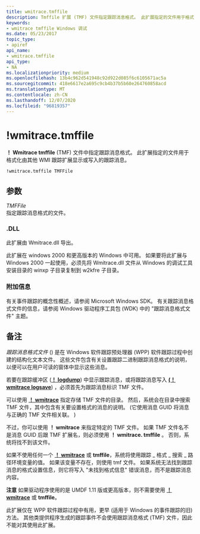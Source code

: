 ```yaml
---
title: wmitrace.tmffile
description: Tmffile 扩展 (TMF) 文件指定跟踪消息格式。 此扩展指定的文件用于格式化由其他 WMI 跟踪扩展显示或写入的跟踪消息。
keywords:
- wmitrace tmffile Windows 调试
ms.date: 05/23/2017
topic_type:
- apiref
api_name:
- wmitrace.tmffile
api_type:
- NA
ms.localizationpriority: medium
ms.openlocfilehash: 13b4c962d541948c92d922d085f6c6105671ac5a
ms.sourcegitcommit: 418e6617e2a695c9cb4b37b5b60e264760858acd
ms.translationtype: MT
ms.contentlocale: zh-CN
ms.lasthandoff: 12/07/2020
ms.locfileid: "96819357"
---
```

# <a name="wmitracetmffile"></a>!wmitrace.tmffile


**！ Wmitrace tmffile** (TMF) 文件中指定跟踪消息格式。 此扩展指定的文件用于格式化由其他 WMI 跟踪扩展显示或写入的跟踪消息。

```dbgcmd
!wmitrace.tmffile TMFFile 
```

## <a name="span-idddk__wmitrace_tmffile_dbgspanspan-idddk__wmitrace_tmffile_dbgspanparameters"></a><span id="ddk__wmitrace_tmffile_dbg"></span><span id="DDK__WMITRACE_TMFFILE_DBG"></span>参数


<span id="_______TMFFile______"></span><span id="_______tmffile______"></span><span id="_______TMFFILE______"></span>*TMFFile*   
指定跟踪消息格式的文件。

### <a name="span-iddllspanspan-iddllspandll"></a><span id="DLL"></span><span id="dll"></span>.DLL

此扩展由 Wmitrace.dll 导出。

此扩展在 windows 2000 和更高版本的 Windows 中可用。 如果要将此扩展与 Windows 2000 一起使用，必须先将 Wmitrace.dll 文件从 Windows 的调试工具安装目录的 winxp 子目录复制到 w2kfre 子目录。

### <a name="span-idadditional_informationspanspan-idadditional_informationspanspan-idadditional_informationspanadditional-information"></a><span id="Additional_Information"></span><span id="additional_information"></span><span id="ADDITIONAL_INFORMATION"></span>附加信息

有关事件跟踪的概念性概述，请参阅 Microsoft Windows SDK。 有关跟踪消息格式文件的信息，请参阅 Windows 驱动程序工具包 (WDK) 中的 "跟踪消息格式文件" 主题。

<a name="remarks"></a>备注
-------

*跟踪消息格式文件* () 是在 Windows 软件跟踪预处理器 (WPP) 软件跟踪过程中创建的结构化文本文件。 这些文件包含有关设置跟踪二进制跟踪消息格式的说明，以便可以在用户可读的窗体中显示这些消息。

若要在跟踪缓冲区 ([**！ logdump**](-wmitrace-logdump.md)) 中显示跟踪消息，或将跟踪消息写入 [**(！ wmitrace logsave**](-wmitrace-logsave.md)) ，必须首先为跟踪消息标识 TMF 文件。

可以使用 [**！ wmitrace**](-wmitrace-searchpath.md) 指定存储 TMF 文件的目录。 然后，系统会在目录中搜索 TMF 文件，其中包含有关要设置格式的消息的说明。  (它使用消息 GUID 将消息与正确的 TMF 文件相关联。 ) 

不过，你可以使用 **！ wmitrace** 来指定特定的 TMF 文件。 如果 TMF 文件名不是消息 GUID 后跟 TMF 扩展名，则必须使用 **！ wmitrace. tmffile** 。 否则，系统将找不到该文件。

如果不使用任何一个 [**！ wmitrace**](-wmitrace-searchpath.md) 或 **tmffile**，系统将使用跟踪 \_ 格式 \_ 搜索 \_ 路径环境变量的值。 如果该变量不存在，则使用 tmf 文件。 如果系统无法找到跟踪消息的格式设置信息，则它将写入 "未找到格式信息" 错误消息，而不是跟踪消息内容。

**注意**  如果驱动程序使用的是 UMDF 1.11 版或更高版本，则不需要使用 [**！ wmitrace**](-wmitrace-searchpath.md) 或 **tmffile**。

 

此扩展仅在 WPP 软件跟踪过程中有用，更早 (适用于 Windows 的事件跟踪的旧) 方法。 其他类提供程序生成的跟踪事件不会使用跟踪消息格式 (TMF) 文件，因此不能对其使用此扩展。

 

 





